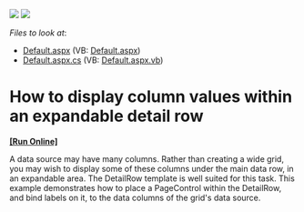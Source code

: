 <!-- default badges list -->
[![](https://img.shields.io/badge/Open_in_DevExpress_Support_Center-FF7200?style=flat-square&logo=DevExpress&logoColor=white)](https://supportcenter.devexpress.com/ticket/details/E973)
[![](https://img.shields.io/badge/📖_How_to_use_DevExpress_Examples-e9f6fc?style=flat-square)](https://docs.devexpress.com/GeneralInformation/403183)
<!-- default badges end -->
<!-- default file list -->
*Files to look at*:

* [Default.aspx](./CS/MasterColumnsOnDetailPage/Default.aspx) (VB: [Default.aspx](./VB/MasterColumnsOnDetailPage/Default.aspx))
* [Default.aspx.cs](./CS/MasterColumnsOnDetailPage/Default.aspx.cs) (VB: [Default.aspx.vb](./VB/MasterColumnsOnDetailPage/Default.aspx.vb))
<!-- default file list end -->
# How to display column values within an expandable detail row
<!-- run online -->
**[[Run Online]](https://codecentral.devexpress.com/e973/)**
<!-- run online end -->


<p>A data source may have many columns. Rather than creating a wide grid, you may wish to display some of these columns under the main data row, in an expandable area. The DetailRow template is well suited for this task. This example demonstrates how to place a PageControl within the DetailRow, and bind labels on it, to the data columns of the grid's data source.</p>

<br/>



